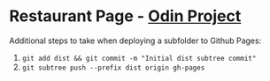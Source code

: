 # Restaurant Page - [Odin Project](https://www.theodinproject.com/paths/full-stack-javascript/courses/javascript/lessons/restaurant-page)

Additional steps to take when deploying a subfolder to Github Pages:
1. `git add dist && git commit -m "Initial dist subtree commit"`
2. `git subtree push --prefix dist origin gh-pages`